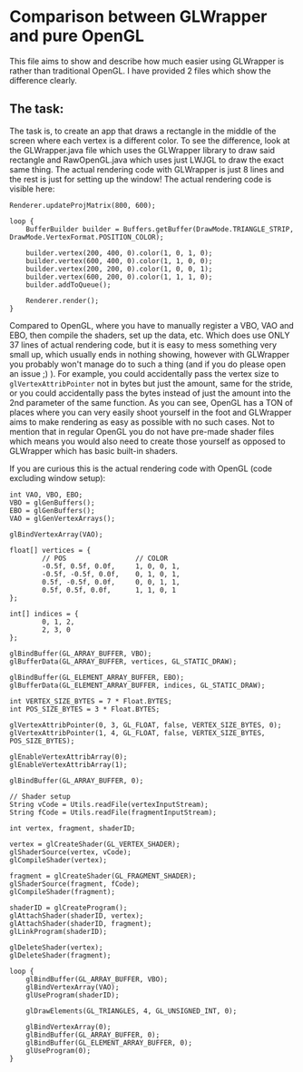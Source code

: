 # Comparison between GLWrapper and pure OpenGL
This file aims to show and describe how much easier using GLWrapper is rather than traditional OpenGL.
I have provided 2 files which show the difference clearly.

## The task:
The task is, to create an app that draws a rectangle in the middle of the screen where each vertex is a different color.
To see the difference, look at the GLWrapper.java file which uses the GLWrapper library to draw said rectangle and
RawOpenGL.java which uses just LWJGL to draw the exact same thing. The actual rendering code with GLWrapper is just
8 lines and the rest is just for setting up the window! The actual rendering code is visible here:
```
Renderer.updateProjMatrix(800, 600);

loop {
    BufferBuilder builder = Buffers.getBuffer(DrawMode.TRIANGLE_STRIP, DrawMode.VertexFormat.POSITION_COLOR);

    builder.vertex(200, 400, 0).color(1, 0, 1, 0);
    builder.vertex(600, 400, 0).color(1, 1, 0, 0);
    builder.vertex(200, 200, 0).color(1, 0, 0, 1);
    builder.vertex(600, 200, 0).color(1, 1, 1, 0);
    builder.addToQueue();

    Renderer.render();
}
```
Compared to OpenGL, where you have to manually register a VBO, VAO and EBO, then compile the shaders, set up the data, etc. Which does
use ONLY 37 lines of actual rendering code, but it is easy to mess something very small up, which usually ends in nothing showing,
however with GLWrapper you probably won't manage do to such a thing (and if you do please open an issue ;) ). For example,
you could accidentally pass the vertex size to `glVertexAttribPointer` not in bytes but just the amount, same for the stride,
or you could accidentally pass the bytes instead of just the amount into the 2nd parameter of the same function. As you can
see, OpenGL has a TON of places where you can very easily shoot yourself in the foot and GLWrapper aims to make rendering as
easy as possible with no such cases. Not to mention that in regular OpenGL you do not have pre-made shader files which means you would
also need to create those yourself as opposed to GLWrapper which has basic built-in shaders.

If you are curious this is the actual rendering code with OpenGL (code excluding window setup):
```
int VAO, VBO, EBO;
VBO = glGenBuffers();
EBO = glGenBuffers();
VAO = glGenVertexArrays();

glBindVertexArray(VAO);

float[] vertices = {
        // POS                 // COLOR
        -0.5f, 0.5f, 0.0f,     1, 0, 0, 1,
        -0.5f, -0.5f, 0.0f,    0, 1, 0, 1,
        0.5f, -0.5f, 0.0f,     0, 0, 1, 1,
        0.5f, 0.5f, 0.0f,      1, 1, 0, 1
};

int[] indices = {
        0, 1, 2,
        2, 3, 0
};

glBindBuffer(GL_ARRAY_BUFFER, VBO);
glBufferData(GL_ARRAY_BUFFER, vertices, GL_STATIC_DRAW);

glBindBuffer(GL_ELEMENT_ARRAY_BUFFER, EBO);
glBufferData(GL_ELEMENT_ARRAY_BUFFER, indices, GL_STATIC_DRAW);

int VERTEX_SIZE_BYTES = 7 * Float.BYTES;
int POS_SIZE_BYTES = 3 * Float.BYTES;

glVertexAttribPointer(0, 3, GL_FLOAT, false, VERTEX_SIZE_BYTES, 0);
glVertexAttribPointer(1, 4, GL_FLOAT, false, VERTEX_SIZE_BYTES, POS_SIZE_BYTES);

glEnableVertexAttribArray(0);
glEnableVertexAttribArray(1);

glBindBuffer(GL_ARRAY_BUFFER, 0);

// Shader setup
String vCode = Utils.readFile(vertexInputStream);
String fCode = Utils.readFile(fragmentInputStream);

int vertex, fragment, shaderID;

vertex = glCreateShader(GL_VERTEX_SHADER);
glShaderSource(vertex, vCode);
glCompileShader(vertex);

fragment = glCreateShader(GL_FRAGMENT_SHADER);
glShaderSource(fragment, fCode);
glCompileShader(fragment);

shaderID = glCreateProgram();
glAttachShader(shaderID, vertex);
glAttachShader(shaderID, fragment);
glLinkProgram(shaderID);

glDeleteShader(vertex);
glDeleteShader(fragment);

loop {
    glBindBuffer(GL_ARRAY_BUFFER, VBO);
    glBindVertexArray(VAO);
    glUseProgram(shaderID);

    glDrawElements(GL_TRIANGLES, 4, GL_UNSIGNED_INT, 0);

    glBindVertexArray(0);
    glBindBuffer(GL_ARRAY_BUFFER, 0);
    glBindBuffer(GL_ELEMENT_ARRAY_BUFFER, 0);
    glUseProgram(0);
}
```